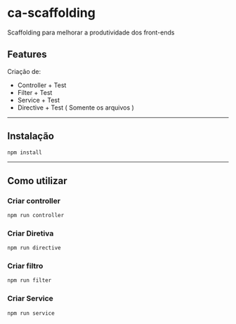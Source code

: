 # ca-scaffolding
Scaffolding para melhorar a produtividade dos front-ends

## Features

Criação de:

*  Controller + Test
*  Filter + Test
*  Service + Test
*  Directive + Test ( Somente os arquivos )

---

## Instalação
``` bash
npm install
```

---

## Como utilizar

### Criar controller
``` bash
npm run controller
```

### Criar Diretiva
``` bash
npm run directive
```

### Criar filtro
``` bash
npm run filter
```

### Criar Service
``` bash
npm run service
```
